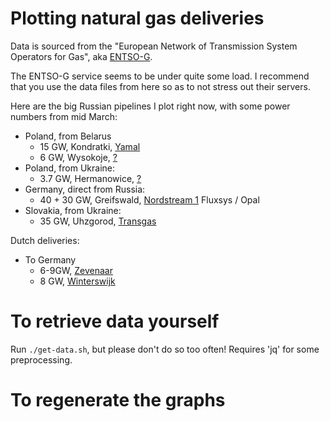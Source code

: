 # Plotting natural gas deliveries 

Data is sourced from the "European Network of Transmission System Operators for
Gas", aka [ENTSO-G](https://entsog.eu).

The ENTSO-G service seems to be under quite some load. I recommend that you
use the data files from here so as to not stress out their servers.

Here are the big Russian pipelines I plot right now, with some power numbers
from mid March:

 * Poland, from Belarus
   * 15 GW, Kondratki, [Yamal](https://transparency.entsog.eu/api/v1/operationalData.xlsx?forceDownload=true&pointDirection=by-tso-0001itp-00104exit,pl-tso-0001itp-00104entry&from=2021-11-13&to=2022-03-12&indicator=Physical%20Flow&periodType=hour&timezone=CET&limit=-1&dataset=1&directDownload=true)
   * 6 GW,  Wysokoje,  [?](https://transparency.entsog.eu/#/points/data?points=by-tso-0001itp-00092exit%2Cpl-tso-0002itp-00092entry&zoom=hour)
 * Poland, from Ukraine: 
   * 3.7 GW, Hermanowice, [?](https://transparency.entsog.eu/#/points/data?points=ua-tso-0001itp-10008exit%2Cua-tso-0001itp-10008entry)
 * Germany, direct from Russia:
   * 40 + 30 GW, Greifswald, [Nordstream 1](https://transparency.entsog.eu/#/points/data?points=ru-tso-0002itp-00120exit%2Cde-tso-0018itp-00297entry%2Cde-tso-0016itp-00251entry%2Cde-tso-0005itp-00491entry%2Cde-tso-0001itp-00247entry%2Cde-tso-0015itp-00250entry%2Cde-tso-0001itp-00251entry%2Cde-tso-0020itp-00454entry%2Cde-tso-0017itp-00247entry&zoom=hour)
	Fluxsys / Opal
 * Slovakia, from Ukraine:
   * 35 GW, Uhzgorod, [Transgas](https://transparency.entsog.eu/#/points/data?points=ua-tso-0001itp-00434exit%2Cua-tso-0001itp-00433exit%2Cua-tso-0001itp-00117exit%2Cua-tso-0001itp-00431exit%2Cua-tso-0001itp-00432exit%2Csk-tso-0001itp-00117entry&zoom=hour)

Dutch deliveries:
 * To Germany
   * 6-9GW, [Zevenaar](https://transparency.entsog.eu/#/points/data?points=nl-tso-0001itp-00259exit%2Cde-tso-0009itp-00060entry%2Cde-tso-0002itp-00026entry)
   * 8 GW, [Winterswijk](https://transparency.entsog.eu/#/points/data?points=nl-tso-0001itp-00078exit%2Cde-tso-0009itp-00078entry)

# To retrieve data yourself
Run `./get-data.sh`, but please don't do so too often!
Requires 'jq' for some preprocessing.

# To regenerate the graphs


